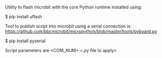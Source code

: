 Utility to flash microbit with the core Python runtime installed using:

$ pip install uflash

Tool to publish script into microbit using a serial connection is:
https://github.com/bbcmicrobit/micropython/blob/master/tools/pyboard.py

$ pip install pyserial

Script parameters are <COM_NUM> <.py file to apply>
